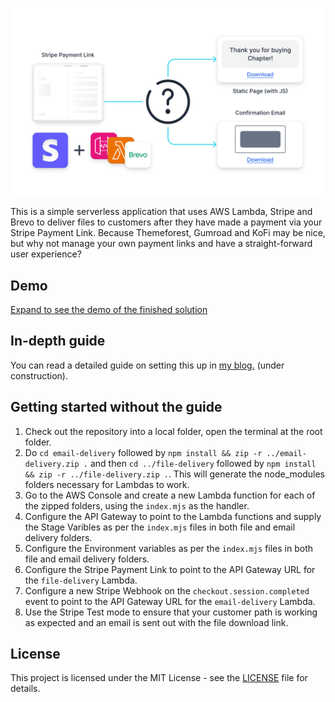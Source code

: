 ![Cover Image](assets/cover.svg)

This is a simple serverless application that uses AWS Lambda, Stripe and Brevo to deliver files to customers after they have made a payment via your Stripe Payment Link.
Because Themeforest, Gumroad and KoFi may be nice, but why not manage your own payment links and have a straight-forward user experience?

## Demo

[Expand to see the demo of the finished solution](https://github.com/MNeverOff/stripe-link-file-delivery/assets/3989091/4ae214e3-33a3-461c-89b5-65b08a02b562)

## In-depth guide

You can read a detailed guide on setting this up in [my blog.](neveroff.dev/blog/download-file-stripe-payment-link/) (under construction).

## Getting started without the guide

1. Check out the repository into a local folder, open the terminal at the root folder.
2. Do `cd email-delivery` followed by `npm install && zip -r ../email-delivery.zip .`  and then `cd ../file-delivery` followed by `npm install && zip -r ../file-delivery.zip .`. This will generate the node_modules folders necessary for Lambdas to work.
3. Go to the AWS Console and create a new Lambda function for each of the zipped folders, using the `index.mjs` as the handler.
4. Configure the API Gateway to point to the Lambda functions and supply the Stage Varibles as per the `index.mjs` files in both file and email delivery folders.
5. Configure the Environment variables as per the `index.mjs` files in both file and email delivery folders.
6. Configure the Stripe Payment Link to point to the API Gateway URL for the `file-delivery` Lambda.
7. Configure a new Stripe Webhook on the `checkout.session.completed` event to point to the API Gateway URL for the `email-delivery` Lambda.
8. Use the Stripe Test mode to ensure that your customer path is working as expected and an email is sent out with the file download link.

## License

This project is licensed under the MIT License - see the [LICENSE](LICENSE.md) file for details.
